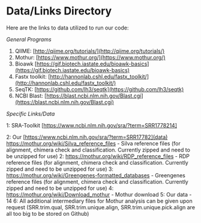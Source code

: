# Data/Links Directory

Here are the links to data utilized to run our code:

*General Programs*

1. QIIME: [http://qiime.org/tutorials/](http://qiime.org/tutorials/)
1. Mothur:   [https://www.mothur.org/](https://www.mothur.org/)
1. Bioawk   [https://gif.biotech.iastate.edu/bioawk-basics](https://gif.biotech.iastate.edu/bioawk-basics)
1. Fastx toolkit:  [http://hannonlab.cshl.edu/fastx_toolkit/](http://hannonlab.cshl.edu/fastx_toolkit/)
1. SeqTK:  [https://github.com/lh3/seqtk](https://github.com/lh3/seqtk)
1. NCBI Blast: [https://blast.ncbi.nlm.nih.gov/Blast.cgi](https://blast.ncbi.nlm.nih.gov/Blast.cgi)

*Specific Links/Data*

1: SRA-Toolkit [https://www.ncbi.nlm.nih.gov/sra/?term=SRR1778214]

2: Our [https://www.ncbi.nlm.nih.gov/sra/?term=SRR17782](data)
https://mothur.org/wiki/Silva_reference_files - Silva reference files (for alignment, chimera check and classification. Currently zipped and need to be unzipped for use)
2: https://mothur.org/wiki/RDP_reference_files - RDP reference files (for alignment, chimera check and classification. Currently zipped and need to be unzipped for use)
3: https://mothur.org/wiki/Greengenes-formatted_databases - Greengenes reference files (for alignment, chimera check and classification. Currently zipped and need to be unzipped for use)
4: https://mothur.org/wiki/Download_mothur  -  Mothur download
5: Our data - 14
6: 
All additional intermediary files for Mothur analysis can be given upon request (SRR.trim.qual, SRR.trim.unique.align, SRR.trim.unique.pick.align are all too big to be stored on Github)
